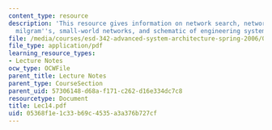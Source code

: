 ```yaml
---
content_type: resource
description: 'This resource gives information on network search, network navigation:
  milgram''s, small-world networks, and schematic of engineering system model.'
file: /media/courses/esd-342-advanced-system-architecture-spring-2006/05368f1e1c33b69c4535a3a376b727cf_Lec14.pdf
file_type: application/pdf
learning_resource_types:
- Lecture Notes
ocw_type: OCWFile
parent_title: Lecture Notes
parent_type: CourseSection
parent_uid: 57306148-d68a-f171-c262-d16e334dc7c8
resourcetype: Document
title: Lec14.pdf
uid: 05368f1e-1c33-b69c-4535-a3a376b727cf
---
```


